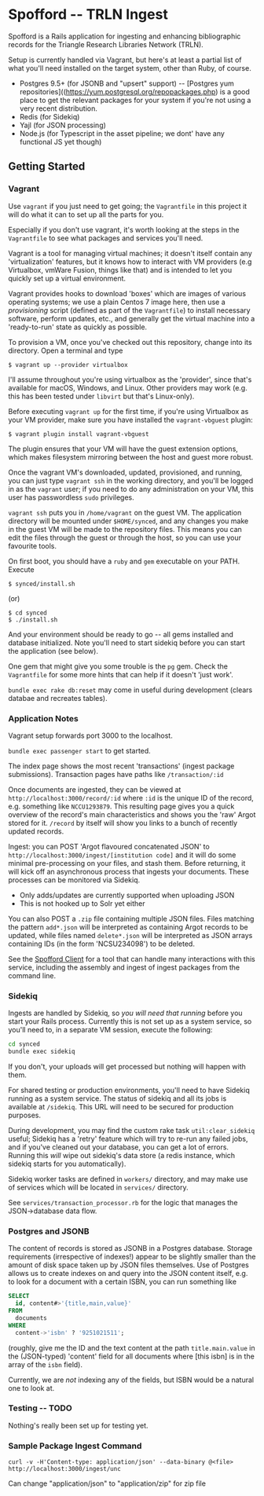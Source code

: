 # Spofford -- TRLN Ingest

Spofford is a Rails application for ingesting and enhancing bibliographic
records for the Triangle Research Libraries Network (TRLN).

Setup is currently handled via Vagrant, but here's at least a partial list
of what you'll need installed on the target system, other than Ruby, of course.

 * Postgres 9.5+ (for JSONB and "upsert" support) -- [Postgres yum
   repositories]((https://yum.postgresql.org/repopackages.php) is a good place
   to get the relevant packages for your system if you're not using a very
   recent distribution.
 * Redis (for Sidekiq)
 * Yajl (for JSON processing)
 * Node.js (for Typescript in the asset pipeline; we dont' have any functional JS yet though)

## Getting Started

### Vagrant

Use `vagrant` if you just need to get going; the `Vagrantfile` in this project
it will do what it can to set up all the parts for you.

Especially if you don't use vagrant, it's worth looking at the steps in the
`Vagrantfile` to see what packages and services you'll need. 

Vagrant is a tool for managing virtual machines; it doesn't itself contain
any 'virtualization' features, but it knows how to interact with VM providers (e.g Virtualbox, vmWare Fusion, things like that) and is intended to let you quickly set up a virtual environment.

Vagrant provides hooks to download 'boxes' which are images of various
operating systems; we use a plain Centos 7 image here, then use a
*provisioning* script (defined as part of the `Vagrantfile`) to install
necessary software, perform updates, etc., and generally get the virtual
machine into a 'ready-to-run' state as quickly as possible.

To provision a VM, once you've checked out this repository, change into its
directory.  Open a terminal and type

    $ vagrant up --provider virtualbox
    
I'll assume throughout you're using virtualbox as the 'provider', since that's
available for macOS, Windows, and Linux.  Other providers may work (e.g. this
has been tested under `libvirt` but that's Linux-only).

Before executing `vagrant up` for the first time, if you're using Virtualbox as your VM provider,  make sure you have installed the `vagrant-vbguest` plugin: 

    $ vagrant plugin install vagrant-vbguest

The plugin ensures that your VM will have the guest extension options, which
makes filesystem mirroring between the host and guest more robust.

Once the vagrant VM's downloaded, updated, provisioned, and running, you can
just type `vagrant ssh` in the working directory, and you'll be logged in as
the `vagrant` user; if you need to do any administration on your VM, this user
has passwordless `sudo` privileges.

`vagrant ssh` puts you in `/home/vagrant` on the guest VM.  The application
directory will be mounted under `$HOME/synced`, and any changes you make in the
guest VM will be made to the repository files.  This means you can edit the
files through the guest or through the host, so you can use your favourite
tools.

On first boot, you should have a `ruby` and `gem` executable on your PATH.  Execute

    $ synced/install.sh

(or)

    $ cd synced
    $ ./install.sh

And your environment should be ready to go -- all gems installed and database initialized.  Note you'll need to start sidekiq before you can start the application (see below).

One gem that might give you some trouble is the `pg` gem.  Check the
`Vagrantfile` for some more hints that can help if it doesn't 'just work'.

`bundle exec rake db:reset` may come in useful during development (clears databae and recreates tables).

### Application Notes

Vagrant setup forwards port 3000 to the localhost.  

`bundle exec passenger start` to get started.

The index page shows the most recent 'transactions' (ingest package
submissions).  Transaction pages have paths like `/transaction/:id`

Once documents are ingested, they can be viewed at
`http://localhost:3000/record/:id` where `:id` is the unique ID of the record, e.g. something like `NCCU1293879`.  This resulting page gives you a quick overview of the record's main characteristics and shows you the 'raw' Argot stored for it.  `/record` by itself will show you links to a bunch of recently updated records.

Ingest: you can POST 'Argot flavoured concatenated JSON' to `http://localhost:3000/ingest/[institution code]` and it 
will do some minimal pre-processing on your files, and stash them.  Before returning, it will kick off an asynchronous 
process that ingests your documents. These processes can be monitored via Sidekiq.

* Only adds/updates are currently supported when uploading JSON
* This is not hooked up to Solr yet either

You can also POST a `.zip` file containing multiple JSON files.  Files matching the pattern `add*.json` will be interpreted as containing Argot records to be updated, while files named `delete*.json` will be interpreted as JSON arrays containing IDs (in the form 'NCSU234098')  to be deleted.

See the [Spofford Client](https://github.com/trn/spofford-client`) for a tool that can handle many interactions with this service, including the assembly and ingest of ingest packages from the command line.

### Sidekiq

Ingests are handled by Sidekiq, so *you will need that running* before you start your Rails process.  Currently this is not set up as a system service, so you'll need to, in a separate VM session, execute the following:

```bash
cd synced
bundle exec sidekiq
```

If you don't, your uploads will get processed but nothing will happen with them.

For shared testing or production environments, you'll need to have Sidekiq
running as a system service.  The status of sidekiq and all its jobs is
available at `/sidekiq`.  This URL will need to be secured for production
purposes.

During development, you may find the custom rake task `util:clear_sidekiq`
useful; Sidekiq has a 'retry' feature which will try to re-run any failed jobs,
and if you've cleaned out your database, you can get a lot of errors.  Running 
this *will* wipe out sidekiq's data store (a redis instance, which sidekiq starts for you automatically).

Sidekiq worker tasks are defined in `workers/` directory, and may make use of
services which will be located in `services/` directory.  

See `services/transaction_processor.rb` for the logic that manages the JSON->database data flow.

### Postgres and JSONB

The content of records is stored as JSONB in a Postgres database.  Storage
requirements (irrespective of indexes!) appear to be slightly smaller than the
amount of disk space taken up by JSON files themselves.  Use of Postgres allows
us to create indexes on and query into the JSON content itself, e.g. to look
for a document with a certain ISBN, you can run something like

```sql
SELECT 
  id, content#>'{title,main,value}' 
FROM
  documents 
WHERE 
  content->'isbn' ? '9251021511';
```

(roughly, give me the ID and the text content at the path `title.main.value` in
the (JSON-typed) 'content' field  for all documents where \[this isbn\] is in
the array of the `isbn` field).  

Currently, we are *not* indexing any of the fields, but ISBN would be a natural one to look at.

### Testing -- TODO 

Nothing's really been set up for testing yet.

### Sample Package Ingest Command
```
curl -v -H'Content-type: application/json' --data-binary @<file> http://localhost:3000/ingest/unc
```
Can change "application/json" to "application/zip" for zip file
